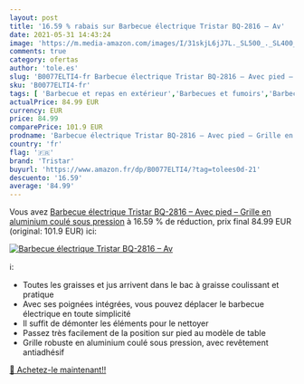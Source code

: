 ```yaml
---
layout: post
title: '16.59 % rabais sur Barbecue électrique Tristar BQ-2816 – Av'
date: 2021-05-31 14:43:24
image: 'https://m.media-amazon.com/images/I/31skjL6jJ7L._SL500_._SL400_.jpg'
comments: true
category: ofertas
author: 'tole.es'
slug: 'B0077ELTI4-fr Barbecue électrique Tristar BQ-2816 – Avec pied – Grille...'
sku: 'B0077ELTI4-fr'
tags: [ 'Barbecue et repas en extérieur','Barbecues et fumoirs','Barbecues sur pieds','Grills électriques dextérieur','Jardin','tristar', ]
actualPrice: 84.99 EUR
currency: EUR
price: 84.99
comparePrice: 101.9 EUR
prodname: 'Barbecue électrique Tristar BQ-2816 – Avec pied – Grille en aluminium coulé sous pression'
country: 'fr'
flag: '🇫🇷'
brand: 'Tristar'
buyurl: 'https://www.amazon.fr/dp/B0077ELTI4/?tag=tolees0d-21'
descuento: '16.59'
average: '84.99'
---
```


Vous avez [Barbecue électrique Tristar BQ-2816 – Avec pied – Grille en aluminium coulé sous pression](https://www.amazon.fr/dp/B0077ELTI4/?tag=tolees0d-21)  à  16.59 % de réduction, prix final  84.99 EUR (original: 101.9 EUR) ici:

[![Barbecue électrique Tristar BQ-2816 – Av](https://m.media-amazon.com/images/I/31skjL6jJ7L._SL500_._SL400_.jpg)](https://www.amazon.fr/dp/B0077ELTI4/?tag=tolees0d-21)

ℹ️:

- Toutes les graisses et jus arrivent dans le bac à graisse coulissant et pratique
- Avec ses poignées intégrées, vous pouvez déplacer le barbecue électrique en toute simplicité
- Il suffit de démonter les éléments pour le nettoyer
- Passez très facilement de la position sur pied au modèle de table
- Grille robuste en aluminium coulé sous pression, avec revêtement antiadhésif

[🛒 Achetez-le maintenant!!](https://www.amazon.fr/dp/B0077ELTI4/?tag=tolees0d-21)
